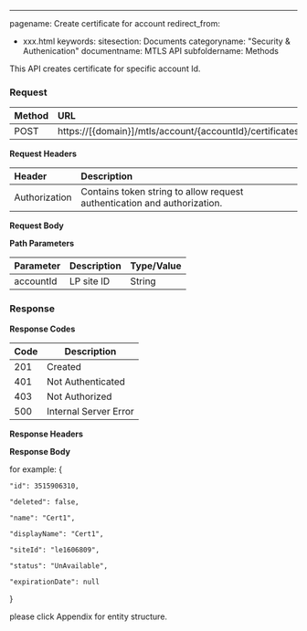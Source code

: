 ---
pagename: Create certificate for account
redirect_from:
  - xxx.html
keywords:
sitesection: Documents
categoryname: "Security & Authenication"
documentname: MTLS API
subfoldername: Methods

This API creates certificate for specific account Id.

### Request

 |Method|      URL|  
 |:--------  |:---  |
 |POST|  https://[{domain}]/mtls/account/{accountId}/certificates |


**Request Headers**

 |Header         |Description  |
 |:------|        :--------  |
 |Authorization|    Contains token string to allow request authentication and authorization.  |

**Request Body**


**Path Parameters**

 |Parameter|  Description|  Type/Value |
 |:------    |:--------    |:--------|
 |accountId|  LP site ID |   String |

### Response

**Response Codes** 

| Code | Description           |
|------|-----------------------|
| 201  | Created               |
| 401  | Not Authenticated     |
| 403  | Not Authorized        |
| 500  | Internal Server Error |


**Response Headers**

**Response Body**

for example:
{
    
    "id": 3515906310,
    
    "deleted": false,
    
    "name": "Cert1",
    
    "displayName": "Cert1",
    
    "siteId": "le1606809",
    
    "status": "UnAvailable",
    
    "expirationDate": null
}


please click Appendix for entity structure.

